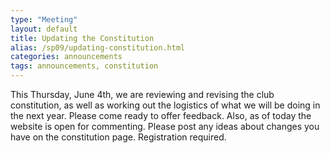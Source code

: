 ```yaml
---
type: "Meeting"
layout: default
title: Updating the Constitution
alias: /sp09/updating-constitution.html
categories: announcements
tags: announcements, constitution
---
```

This Thursday, June 4th, we are reviewing and revising the club constitution, as well as working out the logistics of what we will be doing in the next year. Please come ready to offer feedback. Also, as of today the website is open for commenting. Please post any ideas about changes you have on the constitution page. Registration required.
